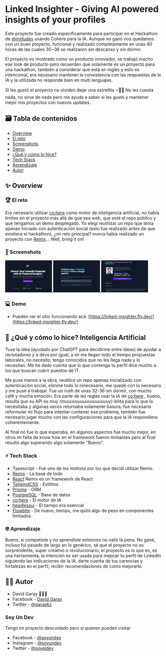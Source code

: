 # Linked Insighter - Giving AI powered insights of your profiles

Este proyecto fue creado específicamente para participar en el Hackathon de [@midudev](https://github.com/midudev) usando Cohere para la IA. Aunque no ganó nos quedamos con un buen proyecto, funcional y realizado completamente en unas 40 horas de las cuales 30~36 se realizaron sin descanso y sin dormir.

El proyecto es mostrado como un producto innovador, se trabajó mucho ese look de producto pero recuerden que solamente es un proyecto para una hackathon, también a considerar que está en inglés y esto es intencional, era necesario mantener la consistencia con las respuestas de la IA y la utilizada no responde bien en multi lenguajes.

Si les gustó el proyecto no olviden dejar una estrellita ⭐🌟✨ No les cuesta nada, no sirve de nada pero me ayuda a saber si les gustó y mantener mejor mis proyectos con nuevos updates.

## 🗃 Tabla de contenidos
- [Overview](#-overview)
- [El reto](#-el-reto)
- [Screenshots](#-screenshots)
- [Demo](#-demo)
- [¿Qué y cómo lo hice?](#-qué-y-cómo-lo-hice-inteligencia-artificial)
- [Tech Stack](#-tech-stack)
- [Aprendizaje](#-aprendizaje)
- [Autor](#-autor)

## ✨ Overview

### 🏆 El reto
Era necesario utilizar [co:here](https://cohere.ai/) como motor de inteligencia artificial, no había limites en el proyecto más allá de que sea web, que esté el repo público y que tengamos un demo desplegado.
Yo elegí reutilizar un repo que tenía apenas iniciado con autenticación social (esto fue realizado antes de que existiera el hackathon), ¿mi reto principal? nunca había realizado un proyecto con [Remix](https://remix.run/)... Well, bring it on!

### 📸 Screenshots
<a href='./landing-screenshot.png' target='_blank'>
<img width='30%' src='./landing-screenshot.png' />
</a>
<a href='./search-screenshot.png' target='_blank'>
<img width='30%' src='./search-screenshot.png' />
</a>
<a href='./profile-screenshot.png' target='_blank'>
<img width='30%' src='./profile-screenshot.png' />
</a>

### 💻 Demo
- Pueden ver el sitio funcionando acá: [https://linked-insighter.fly.dev/](https://linked-insighter.fly.dev/)

## 🤖 ¿Qué y cómo lo hice? Inteligencia Artificial
Tuve la idea (ayudado por ChatGPT para decidirme entre ideas) de ayudar a reclutadores y a devs por igual, a mi me llegan todo el tiempo propuestas laborales, no necesito, tengo conocidos que no les llega nada y lo necesitan. Me he dado cuenta que lo que contenga tu perfil dice mucho a los que buscan cubrir puestos de IT.

Me puse manos a la obra, reutilicé un repo apenas inicializado con autenticación social, eliminé todo lo innecesario, me quedé con lo necesario y me puse a trabajar. Fue un rush de unas 32-36 sin dormir, con mucho café y mucha emoción. Era parte de las reglas usar la IA de [co:here](https://cohere.ai/) , bueno, resulta que su API es muy *(muuuuuuuuuuuuuuuuuy)* lenta para lo que lo necesitaba y algunas veces retornaba solamente basura, fue necesario reformular mi flujo para intentar contener ese problema, también fue necesario jugar mucho con las configuraciones para que la IA respondiera coherentemente.

Al final no fue lo que esperaba, en algunos aspectos fue mucho mejor, en otros mi falta de know how en el framework fueron limitantes pero al final resultó algo superando algo solamente "Bueno".

### ⚡ Tech Stack
- Typescript - Fue uno de los motivos por los que decidí utilizar Remix.
- [Remix](https://remix.run/) - La base de todo
- [React](https://reactjs.org/) Remix es un framework de React
- [TailwindCSS](https://tailwindcss.com/) - Estilitos
- [Prisma](https://prisma.io/) - ORM
- [PostgreSQL](https://www.postgresql.org/) - Base de datos
- [co:here](https://cohere.ai/) - El motor de IA
- [headlessui](https://headlessui.com/) - El tiempo era esencial
- [Flowbite](https://flowbite.com/) - De nuevo, tiempo, me quitó algo de peso en componentes limitados


### 🤓 Aprendizaje
Bueno, si competiste y no aprendiste entonces no valió la pena. No gané, incluso fui pasado de largo en lo genérico, sé que el proyecto no es sorprendente, super creativo o revolucionario, el proyecto es lo que es, es una herramienta, la intención es ser usada para mejorar tu perfil de LinkedIn siguiendo las indicaciones de la IA, darte cuenta de tus carencias y fortalezas en el perfil, recibir recomendaciones de como mejorarlo.

## 🐱‍💻 Autor
 - David Garay 🏴‍☠️🔥
 - Facebook  - [David Garay](https://www.facebook.com/Garaeks)
 - Twitter - [@garaekz](https://www.twitter.com/garaekz)

### Soy Un Dev
Tengo mi proyecto descuidado pero si quieren pueden visitar
 - Facebook - [@soyundev](https://facebook.com/soyundev)
 - Instagram - [@soyundev](https://instagram.com/soyundev)
 - Twitter - [@soyeldev](https://twitter.com/soyeldev)

